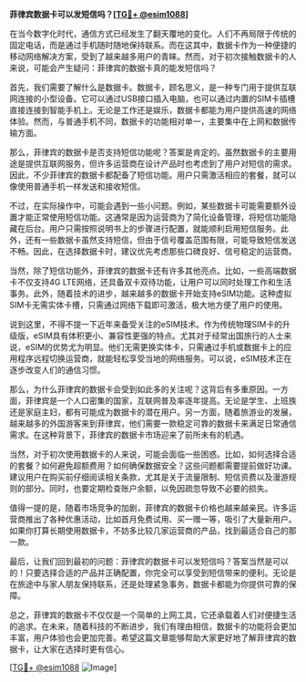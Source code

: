 **菲律宾数据卡可以发短信吗？[[TG💪+ @esim1088](https://t.me/s/esim1088)]**

在当今数字化时代，通信方式已经发生了翻天覆地的变化。人们不再局限于传统的固定电话，而是通过手机随时随地保持联系。而在这其中，数据卡作为一种便捷的移动网络解决方案，受到了越来越多用户的青睐。然而，对于初次接触数据卡的人来说，可能会产生疑问：菲律宾的数据卡真的能发短信吗？

首先，我们需要了解什么是数据卡。数据卡，顾名思义，是一种专门用于提供互联网连接的小型设备。它可以通过USB接口插入电脑，也可以通过内置的SIM卡插槽直接连接到智能手机上。无论是工作还是娱乐，数据卡都能为用户提供高速的网络体验。然而，与普通手机不同，数据卡的功能相对单一，主要集中在上网和数据传输方面。

那么，菲律宾的数据卡是否支持短信功能呢？答案是肯定的。虽然数据卡的主要用途是提供互联网服务，但许多运营商在设计产品时也考虑到了用户对短信的需求。因此，不少菲律宾的数据卡都配备了短信功能。用户只需激活相应的套餐，就可以像使用普通手机一样发送和接收短信。

不过，在实际操作中，可能会遇到一些小问题。例如，某些数据卡可能需要额外设置才能正常使用短信功能。这通常是因为运营商为了简化设备管理，将短信功能隐藏在后台。用户只需按照说明书上的步骤进行配置，就能顺利启用短信服务。此外，还有一些数据卡虽然支持短信，但由于信号覆盖范围有限，可能导致短信发送不畅。因此，在选择数据卡时，建议优先考虑那些口碑良好、信号稳定的运营商。

当然，除了短信功能外，菲律宾的数据卡还有许多其他亮点。比如，一些高端数据卡不仅支持4G LTE网络，还具备双卡双待功能，让用户可以同时处理工作和生活事务。此外，随着技术的进步，越来越多的数据卡开始支持eSIM功能。这种虚拟SIM卡无需实体卡槽，只需通过网络下载即可激活，极大地方便了用户的使用。

说到这里，不得不提一下近年来备受关注的eSIM技术。作为传统物理SIM卡的升级版，eSIM具有体积更小、兼容性更强的特点。尤其对于经常出国旅行的人士来说，eSIM的优势尤为明显。他们无需更换实体卡，只需通过手机或数据卡上的应用程序远程切换运营商，就能轻松享受当地的网络服务。可以说，eSIM技术正在逐步改变人们的通信习惯。

那么，为什么菲律宾的数据卡会受到如此多的关注呢？这背后有多重原因。一方面，菲律宾是一个人口密集的国家，互联网普及率逐年提高。无论是学生、上班族还是家庭主妇，都有可能成为数据卡的潜在用户。另一方面，随着旅游业的发展，越来越多的外国游客来到菲律宾，他们需要一款稳定可靠的数据卡来满足日常通信需求。在这种背景下，菲律宾的数据卡市场迎来了前所未有的机遇。

当然，对于初次使用数据卡的人来说，可能会面临一些困惑。比如，如何选择合适的套餐？如何避免超额费用？如何确保数据安全？这些问题都需要提前做好功课。建议用户在购买前仔细阅读相关条款，尤其是关于流量限制、短信资费以及漫游规则的部分。同时，也要定期检查账户余额，以免因疏忽导致不必要的损失。

值得一提的是，随着市场竞争的加剧，菲律宾的数据卡价格也越来越亲民。许多运营商推出了各种优惠活动，比如首月免费试用、买一赠一等，吸引了大量新用户。如果你打算长期使用数据卡，不妨多比较几家运营商的产品，找到最适合自己的那一款。

最后，让我们回到最初的问题：菲律宾的数据卡可以发短信吗？答案当然是可以的！只要选择合适的产品并正确配置，你完全可以享受到短信带来的便利。无论是在旅途中与家人朋友保持联系，还是处理紧急事务，数据卡都能为你提供可靠的保障。

总之，菲律宾的数据卡不仅仅是一个简单的上网工具，它还承载着人们对便捷生活的追求。在未来，随着科技的不断进步，我们有理由相信，数据卡的功能将会更加丰富，用户体验也会更加完善。希望这篇文章能够帮助大家更好地了解菲律宾的数据卡，让大家在选择时更有信心。

[[TG💪+ @esim1088](https://t.me/s/esim1088) ![Image](https://i.postimg.cc/4NQfJmqS/Snipaste-2025-05-13-00-14-12.png)]